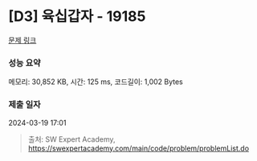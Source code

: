 # [D3] 육십갑자 - 19185 

[문제 링크](https://swexpertacademy.com/main/code/problem/problemDetail.do?contestProbId=AYzIZNkq-v4DFAQ9) 

### 성능 요약

메모리: 30,852 KB, 시간: 125 ms, 코드길이: 1,002 Bytes

### 제출 일자

2024-03-19 17:01



> 출처: SW Expert Academy, https://swexpertacademy.com/main/code/problem/problemList.do